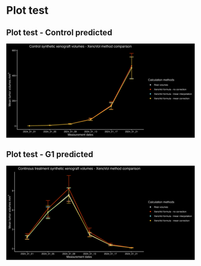 # Plot test <br>

## Plot test - Control predicted <br/>

<picture>
<source media="(prefers-color-scheme: dark)" srcset="https://github.com/UBE2C/Xenograft_volume_estimation/blob/main/Performance_plots/XV_methods_ctrl_p_dark.png">
<source media="(prefers-color-scheme: light)" srcset="https://github.com/UBE2C/Xenograft_volume_estimation/blob/main/Performance_plots/XV_methods_ctrl_p_light.png">
<img alt="Shows the light or dark mode version of the same plot." src="https://github.com/UBE2C/Xenograft_volume_estimation/blob/main/Performance_plots/XV_methods_ctrl_p_dark.png">
</picture>
<br>


## Plot test - G1 predicted <br/>

<source media="(prefers-color-scheme: dark)" srcset="https://github.com/UBE2C/Xenograft_volume_estimation/blob/main/Performance_plots/XV_methods_G1_p_dark.png">
<source media="(prefers-color-scheme: light)" srcset="https://github.com/UBE2C/Xenograft_volume_estimation/blob/main/Performance_plots/XV_methods_G1_p_light.png">
<img alt="Shows the light or dark mode version of the same plot." src="https://github.com/UBE2C/Xenograft_volume_estimation/blob/main/Performance_plots/XV_methods_G1_p_dark.png">
</picture>
<br>
